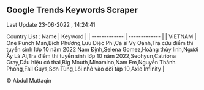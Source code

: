 

## Google Trends Keywords Scraper 
 
Last Update 23-06-2022 , 14:24:41

Country List :
 Name  | Keyword |
| ------------- | ------------- |
| VIETNAM | One Punch Man,Bích Phương,Lưu Diệc Phi,Ca sĩ Vy Oanh,Tra cứu điểm thi tuyển sinh lớp 10 năm 2022 Nam Định,Selena Gomez,Hoàng thùy linh,Người Ấy Là Ai,Tra điểm thi tuyển sinh lớp 10 năm 2022,Seohyun,Catriona Gray,Dấu hiệu có thai,Big Mouth,Minamino,Nam Em,Nguyễn Thành Phong,Fall Guys,Sơn Tùng,Lối nhỏ vào đời tập 10,Axie Infinity |



© Abdul Muttaqin 
